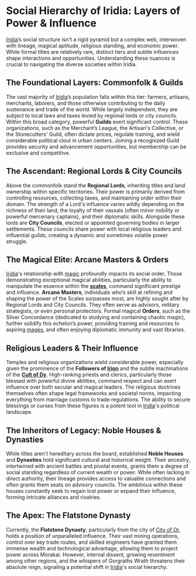 # Social Hierarchy of Iridia: Layers of Power & Influence

[Iridia](/geography/world/iridia.md)’s social structure isn't a rigid pyramid but a complex web, interwoven with lineage, magical aptitude, religious standing, and economic power. While formal titles are relatively rare, distinct tiers and subtle influences shape interactions and opportunities. Understanding these nuances is crucial to navigating the diverse societies within Iridia.

## The Foundational Layers: Commonfolk & Guilds

The vast majority of [Iridia](/geography/world/iridia.md)’s population falls within this tier: farmers, artisans, merchants, laborers, and those otherwise contributing to the daily sustenance and trade of the world. While largely independent, they are subject to local laws and taxes levied by regional lords or city councils. Within this broad category, powerful **Guilds** exert significant control. These organizations, such as the Merchant’s League, the Artisan's Collective, or the Stonecutters' Guild, often dictate prices, regulate training, and wield considerable political clout in urban centers.  Joining a recognized Guild provides security and advancement opportunities, but membership can be exclusive and competitive.

## The Ascendant: Regional Lords & City Councils

Above the commonfolk stand the **Regional Lords**, inheriting titles and land ownership within specific territories. Their power is primarily derived from controlling resources, collecting taxes, and maintaining order within their domain. The strength of a Lord's influence varies wildly depending on the richness of their land, the loyalty of their vassals (often minor nobility or powerful mercenary captains), and their diplomatic skills. Alongside these lords are **City Councils**, elected or appointed governing bodies in larger settlements. These councils share power with local religious leaders and influential guilds, creating a dynamic and sometimes volatile power struggle.

## The Magical Elite: Arcane Masters & Orders

[Iridia](/geography/world/iridia.md)'s relationship with [magic](/structure/mechanic/magic.md) profoundly impacts its social order. Those demonstrating exceptional magical abilities, particularly the ability to manipulate the essence within the **[scales](/geography/landmark/scale.md)**, command significant prestige and influence. **Arcane Masters**, individuals who’s skill at refining and shaping the power of the Scales surpasses most, are highly sought after by Regional Lords and City Councils. They often serve as advisors, military strategists, or even personal protectors. Formal magical **Orders**, such as the Silver Concordance (dedicated to studying and containing chaotic magic), further solidify this echelon’s power, providing training and resources to aspiring [mages](/raw/20250504/mage/mages.md), and often enjoying diplomatic immunity and vast libraries.

## Religious Leaders & Their Influence

Temples and religious organizations wield considerable power, especially given the prominence of the **Followers of [Irion](/being/deity/irion.md)** and the subtle machinations of the **[Cult of Dy](/structure/society/factions/cult-of-dy.md)**. High-ranking priests and clerics, particularly those blessed with powerful divine abilities, command respect and can exert influence over both secular and magical leaders. The religious doctrines themselves often shape legal frameworks and societal norms, impacting everything from marriage customs to trade regulations. The ability to secure blessings or curses from these figures is a potent tool in [Iridia](/geography/world/iridia.md)'s political landscape.

## The Inheritors of Legacy: Noble Houses & Dynasties

While titles aren't hereditary across the board, established **Noble Houses** and **Dynasties** hold significant cultural and historical weight. Their ancestry, intertwined with ancient battles and pivotal events, grants them a degree of social standing regardless of current wealth or power. While often lacking in direct authority, their lineage provides access to valuable connections and often grants them seats on advisory councils. The ambitious within these houses constantly seek to regain lost power or expand their influence, forming intricate alliances and rivalries.

## The Apex: The Flatstone Dynasty

Currently, the **Flatstone Dynasty**, particularly from the city of [City of Or](/geography/settlement/city/city-of-or.md), holds a position of unparalleled influence. Their vast mining operations, control over key trade routes, and skilled engineers have granted them immense wealth and technological advantage, allowing them to project power across Morakai.  However, internal dissent, growing resentment among other regions, and the whispers of Gorgraths Wrath threatens their absolute reign, signaling a potential shift in [Iridia](/geography/world/iridia.md)'s social hierarchy.
